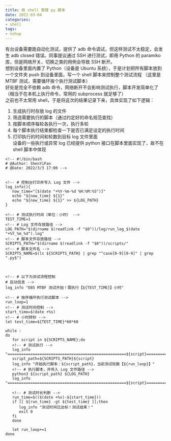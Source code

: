 ```yaml
---
title: 用 shell 管理 py 脚本
date: 2022-03-04
categories: 
- shell
tags:
- nohup
---
```



有台设备需要跑自动化测试，提供了 adb 命令调试，但这样测试不太稳定，会发生 adb closed 错误。同事提议通过 SSH 进行测试，即用 Python 的 paramiko 库，但是网络开关、切换之类的用例会导致 SSH 断开。  
想到设备里面内置了 Python（设备是 Ubuntu 系统），于是计划把所有脚本放到一个文件夹 push 到设备里面，写一个 shell 脚本来控制整个测试流程 （这里是 MTBF 测试，需要循环挨个执行测试脚本）  
好处是完全不依赖 adb 命令，网络断开不会影响测试执行，脚本开发简单化了（相当于在本机上执行命令，常用的 subprocess 就足够了）  
之前也不太常用 shell，于是将这次的结果记录下来，具体实现了如下逻辑：  
1. 生成执行时存放 log 的文件  
2. 筛选需要执行的脚本（通过约定好的命名规范查找）  
3. 按脚本顺序每轮各执行一次，执行多轮  
4. 每个脚本执行结束都检查一下是否已满足设定的执行时间  
5. 打印执行的时间和轮数到目标 log 文件里面  
设备的一些执行或异常 log 已经提供 python 接口在脚本里面实现了，故不在 shell 脚本中体现
  
```
<!-- #!/bin/bash
# @Author: ShenYiFan
# @Date: 2022/3/3 17:00 -->


<!-- # 控制台打印并写入 Log 文件 -->
log_info(){
   now_time="[$(date "+%Y-%m-%d %H:%M:%S")]"
   echo "${now_time} ${1}"
   echo "${now_time} ${1}" >> ${LOG_PATH}
}

<!-- # 测试执行时间（单位：小时） -->
TEST_TIME=1
<!-- # Log 文件存放路径 -->
LOG_PATH="$(dirname $(readlink -f "$0"))/log/run_log_$(date "+%Y_%m_%d").log"
<!-- # 脚本文件存放路径 -->
SCRIPTS_PATH="$(dirname $(readlink -f "$0"))/scripts/"
<!-- # 脚本文件名 -->
SCRIPTS_NAME=$(ls ${SCRIPTS_PATH} | grep "^case[0-9][0-9]" | grep ".py$")



<!-- # 以下为测试流程控制
# 启动信息 -->
log_info "EB5 MTBF 测试开始！需执行【${TEST_TIME}】小时"

<!-- # 按序循环执行测试脚本 -->
run_loop=1
<!-- # 测试时间控制 -->
start_time=$(date +%s)
<!-- # 小时转秒 -->
let test_time=${TEST_TIME}*60*60

while :
do
   for script in ${SCRIPTS_NAME};do
   <!-- # 测试执行 -->
   log_info "====================================================${script}===================================================="
   script_path=${SCRIPTS_PATH}${script}
   log_info "开始执行脚本：${script_path}，当前测试轮数【${run_loop}】"
   <!-- # 执行脚本，并传入 Log 文件路径 -->
   python3 ${script_path} ${LOG_PATH}
   log_info "====================================================${script}===================================================="
   
   <!-- # 测试时长判断 -->
   run_time=$(($(date +%s)-${start_time}))
   if [[ ${run_time} -gt ${test_time} ]];then
      log_info "测试时间已达标！测试结束！"
      exit 0  
   fi
   done

   let run_loop+=1
done
```
